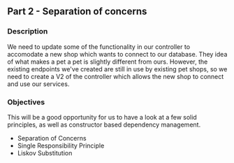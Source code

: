 ## Part 2 - Separation of concerns

### Description

We need to update some of the functionality in our controller to accomodate a new shop which wants to connect to our database. They idea of what makes a pet a pet is slightly different from ours.
However, the existing endpoints we've created are still in use by existing pet shops, so we need to create a V2 of the controller which allows the new shop to connect and use our services.

### Objectives
This will be a good opportunity for us to have a look at a few solid principles, as well as constructor based dependency management.
* Separation of Concerns
* Single Responsibility Principle
* Liskov Substitution